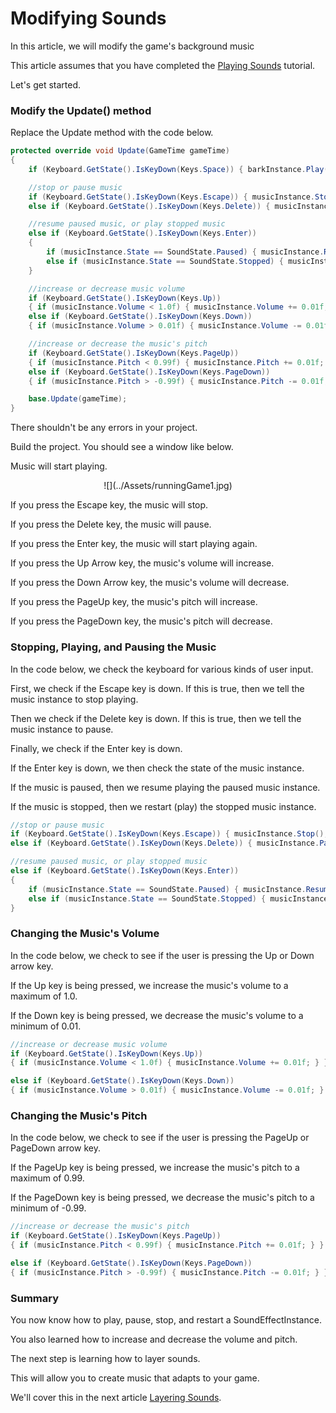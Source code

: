 


# Modifying Sounds


In this article, we will modify the game's background music

This article assumes that you have completed the  [Playing Sounds](SoundPlaying.md) tutorial.

Let's get started.


### Modify the Update() method


Replace the Update method with the code below.


```cs
protected override void Update(GameTime gameTime)
{
	if (Keyboard.GetState().IsKeyDown(Keys.Space)) { barkInstance.Play(); }

	//stop or pause music
	if (Keyboard.GetState().IsKeyDown(Keys.Escape)) { musicInstance.Stop(); }
	else if (Keyboard.GetState().IsKeyDown(Keys.Delete)) { musicInstance.Pause(); }

	//resume paused music, or play stopped music
	else if (Keyboard.GetState().IsKeyDown(Keys.Enter))
	{
		if (musicInstance.State == SoundState.Paused) { musicInstance.Resume(); }
		else if (musicInstance.State == SoundState.Stopped) { musicInstance.Play(); }
	}

	//increase or decrease music volume
	if (Keyboard.GetState().IsKeyDown(Keys.Up))
	{ if (musicInstance.Volume < 1.0f) { musicInstance.Volume += 0.01f; } }
	else if (Keyboard.GetState().IsKeyDown(Keys.Down))
	{ if (musicInstance.Volume > 0.01f) { musicInstance.Volume -= 0.01f; } }

	//increase or decrease the music's pitch
	if (Keyboard.GetState().IsKeyDown(Keys.PageUp))
	{ if (musicInstance.Pitch < 0.99f) { musicInstance.Pitch += 0.01f; } }
	else if (Keyboard.GetState().IsKeyDown(Keys.PageDown))
	{ if (musicInstance.Pitch > -0.99f) { musicInstance.Pitch -= 0.01f; } }

	base.Update(gameTime);
}
```	


There shouldn't be any errors in your project.

Build the project. You should see a window like below.

Music will start playing.


<center>![](../Assets/runningGame1.jpg)</center>


If you press the Escape key, the music will stop.

If you press the Delete key, the music will pause.

If you press the Enter key, the music will start playing again.

If you press the Up Arrow key, the music's volume will increase.

If you press the Down Arrow key, the music's volume will decrease.

If you press the PageUp key, the music's pitch will increase.

If you press the PageDown key, the music's pitch will decrease.


### Stopping, Playing, and Pausing the Music


In the code below, we check the keyboard for various kinds of user input.

First, we check if the Escape key is down. If this is true, then we tell the music instance to stop playing.

Then we check if the Delete key is down. If this is true, then we tell the music instance to pause.


Finally, we check if the Enter key is down.

If the Enter key is down, we then check the state of the music instance.

If the music is paused, then we resume playing the paused music instance.

If the music is stopped, then we restart (play) the stopped music instance.


```cs
//stop or pause music
if (Keyboard.GetState().IsKeyDown(Keys.Escape)) { musicInstance.Stop(); }
else if (Keyboard.GetState().IsKeyDown(Keys.Delete)) { musicInstance.Pause(); }

//resume paused music, or play stopped music
else if (Keyboard.GetState().IsKeyDown(Keys.Enter))
{
	if (musicInstance.State == SoundState.Paused) { musicInstance.Resume(); }
	else if (musicInstance.State == SoundState.Stopped) { musicInstance.Play(); }
}
```	


### Changing the Music's Volume


In the code below, we check to see if the user is pressing the Up or Down arrow key.

If the Up key is being pressed, we increase the music's volume to a maximum of 1.0.

If the Down key is being pressed, we decrease the music's volume to a minimum of 0.01.


```cs
//increase or decrease music volume
if (Keyboard.GetState().IsKeyDown(Keys.Up))
{ if (musicInstance.Volume < 1.0f) { musicInstance.Volume += 0.01f; } }

else if (Keyboard.GetState().IsKeyDown(Keys.Down))
{ if (musicInstance.Volume > 0.01f) { musicInstance.Volume -= 0.01f; } }
```	


### Changing the Music's Pitch


In the code below, we check to see if the user is pressing the PageUp or PageDown arrow key.

If the PageUp key is being pressed, we increase the music's pitch to a maximum of 0.99.

If the PageDown key is being pressed, we decrease the music's pitch to a minimum of -0.99.


```cs
//increase or decrease the music's pitch
if (Keyboard.GetState().IsKeyDown(Keys.PageUp))
{ if (musicInstance.Pitch < 0.99f) { musicInstance.Pitch += 0.01f; } }

else if (Keyboard.GetState().IsKeyDown(Keys.PageDown))
{ if (musicInstance.Pitch > -0.99f) { musicInstance.Pitch -= 0.01f; } }
```	


### Summary


You now know how to play, pause, stop, and restart a SoundEffectInstance.

You also learned how to increase and decrease the volume and pitch.

The next step is learning how to layer sounds.

This will allow you to create music that adapts to your game.

We'll cover this in the next article [Layering Sounds](SoundLayering.md).



